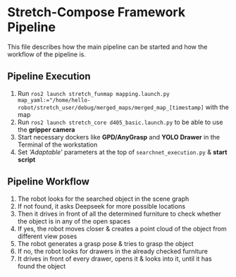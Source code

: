 # Stretch-Compose Framework Pipeline

This file describes how the main pipeline can be started and how the workflow of the pipeline is.

## Pipeline Execution
1. Run `ros2 launch stretch_funmap mapping.launch.py map_yaml:="/home/hello-robot/stretch_user/debug/merged_maps/merged_map_[timestamp]` with the map
2. Run `ros2 launch stretch_core d405_basic.launch.py` to be able to use the **gripper camera**
3. Start necessary dockers like **GPD/AnyGrasp** and **YOLO Drawer** in the Terminal of the workstation
4. Set *'Adaptable'* parameters at the top of `searchnet_execution.py` & **start script**
	

## Pipeline Workflow
1. The robot looks for the searched object in the scene graph
2. If not found, it asks Deepseek for more possible locations 
3. Then it drives in front of all the determined furniture to check whether the object is in any of the open spaces
4. If yes, the robot moves closer & creates a point cloud of the object from different view poses
5. The robot generates a grasp pose & tries to grasp the object
6. If no, the robot looks for drawers in the already checked furniture
7. It drives in front of every drawer, opens it & looks into it, until it has found the object
